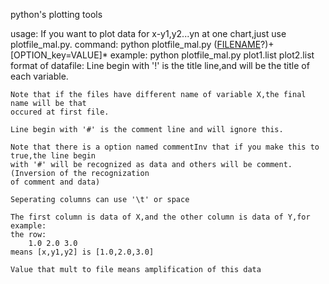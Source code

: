 python's plotting tools

usage:
    If you want to plot data for x-y1,y2...yn at one chart,just use plotfile_mal.py.
command:
    python plotfile_mal.py ([FILENAME](*value)?)+ [OPTION_key=VALUE]*
example:
    python plotfile_mal.py plot1.list plot2.list
format of datafile:
    Line begin with '!' is the title line,and will be the title of each variable.

    Note that if the files have different name of variable X,the final name will be that
    occured at first file.

    Line begin with '#' is the comment line and will ignore this.

    Note that there is a option named commentInv that if you make this to true,the line begin
    with '#' will be recognized as data and others will be comment.(Inversion of the recognization
    of comment and data)

    Seperating columns can use '\t' or space

    The first column is data of X,and the other column is data of Y,for example:
    the row:
        1.0 2.0 3.0
    means [x,y1,y2] is [1.0,2.0,3.0]

    Value that mult to file means amplification of this data
